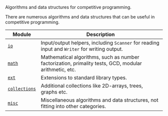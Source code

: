 Algorithms and data structures for competitive programming.

There are numerous algorithms and data structures that can be useful in competitive programming.

| Module | Description |
| --- | --- |
| [`io`](io) | Input/output helpers, including `Scanner` for reading input and `Writer` for writing output. |
| [`math`](module@math) | Mathematical algorithms, such as number factorization, primality tests, GCD, modular arithmetic, etc. |
| [`ext`](module@ext) | Extensions to standard library types. |
| [`collections`](module@collections) | Additional collections like 2D-arrays, trees, graphs etc. |
| [`misc`](module@misc) | Miscellaneous algorithms and data structures, not fitting into other categories. |
